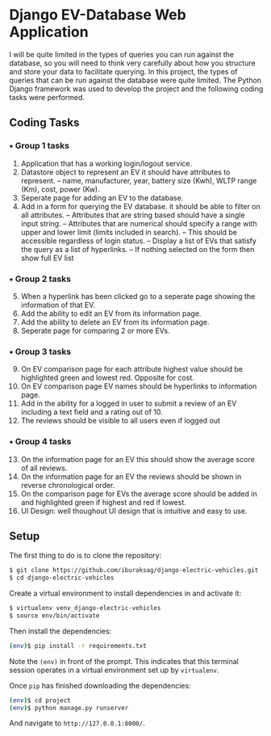 # Django EV-Database Web Application

I will be quite limited in the types of queries you can run against the database, so you will need to think very carefully about how you structure and store your data to facilitate querying. In this project, the types of queries that can be run against the database were quite limited. The Python Django framework was used to develop the project and the following coding tasks were performed.


## Coding Tasks
### • Group 1 tasks 
1. Application that has a working login/logout service.
2. Datastore object to represent an EV it should have attributes to represent.
– name, manufacturer, year, battery size (Kwh), WLTP range (Km), cost, power (Kw).
3. Seperate page for adding an EV to the database.
4. Add in a form for querying the EV database. it should be able to filter on all attributes.
– Attributes that are string based should have a single input string.
– Attributes that are numerical should specify a range with upper and lower limit (limits included in search).
– This should be accessible regardless of login status.
– Display a list of EVs that satisfy the query as a list of hyperlinks.
– If nothing selected on the form then show full EV list
### • Group 2 tasks 
5. When a hyperlink has been clicked go to a seperate page showing the information of that EV.
6. Add the ability to edit an EV from its information page.
7. Add the ability to delete an EV from its information page.
8. Seperate page for comparing 2 or more EVs.
### • Group 3 tasks
9. On EV comparison page for each attribute highest value should be highlighted green and lowest red. Opposite for cost.
10. On EV comparison page EV names should be hyperlinks to information page.
11. Add in the ability for a logged in user to submit a review of an EV including a text field and a rating out of 10.
12. The reviews should be visible to all users even if logged out
### • Group 4 tasks 
13. On the information page for an EV this should show the average score of all reviews.
14. On the information page for an EV the reviews should be shown in reverse chronological order.
15. On the comparison page for EVs the average score should be added in and highlighted green if highest and red if lowest.
16. UI Design: well thoughout UI design that is intuitive and easy to use.

## Setup

The first thing to do is to clone the repository:

```sh
$ git clone https://github.com/iburaksag/django-electric-vehicles.git
$ cd django-electric-vehicles
```

Create a virtual environment to install dependencies in and activate it:

```sh
$ virtualenv venv_django-electric-vehicles
$ source env/bin/activate
```

Then install the dependencies:

```sh
(env)$ pip install -r requirements.txt
```
Note the `(env)` in front of the prompt. This indicates that this terminal
session operates in a virtual environment set up by `virtualenv`.

Once `pip` has finished downloading the dependencies:
```sh
(env)$ cd project
(env)$ python manage.py runserver
```
And navigate to `http://127.0.0.1:8000/`.
